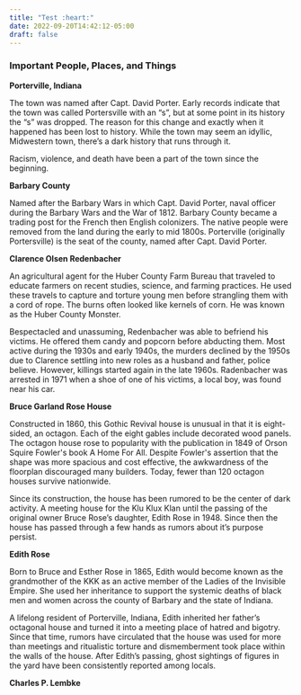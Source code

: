 ```yaml
---
title: "Test :heart:"
date: 2022-09-20T14:42:12-05:00
draft: false
---
```


### Important People, Places, and Things

**Porterville, Indiana**

The town was named after Capt. David Porter. Early records indicate that the town was called Portersville with an “s”, but at some point in its history the “s” was dropped. The reason for this change and exactly when it happened has been lost to history. While the town may seem an idyllic, Midwestern town, there’s a dark history that runs through it. 

Racism, violence, and death have been a part of the town since the beginning. 

**Barbary County**

Named after the Barbary Wars in which Capt. David Porter, naval officer during the Barbary Wars and the War of 1812. Barbary County became a trading post for the French then English colonizers. The native people were removed from the land during the early to mid 1800s. Porterville (originally Portersville) is the seat of the county, named after Capt. David Porter. 

**Clarence Olsen Redenbacher**

An agricultural agent for the Huber County Farm Bureau that traveled to educate farmers on recent studies, science, and farming practices. He used these travels to capture and torture young men before strangling them with a cord of rope. The burns often looked like kernels of corn. He was known as the Huber County Monster.

Bespectacled and unassuming, Redenbacher was able to befriend his victims. He offered them candy and popcorn before abducting them. Most active during the 1930s and early 1940s, the murders declined by the 1950s due to Clarence settling into new roles as a husband and father, police believe. However, killings started again in the late 1960s. Radenbacher was arrested in 1971 when a shoe of one of his victims, a local boy, was found near his car.

**Bruce Garland Rose House**

Constructed in 1860, this Gothic Revival house is unusual in that it is eight-sided, an octagon. Each of the eight gables include decorated wood panels. The octagon house rose to popularity with the publication in 1849 of Orson Squire Fowler's book A Home For All. Despite Fowler's assertion that the shape was more spacious and cost effective, the awkwardness of the floorplan discouraged many builders. Today, fewer than 120 octagon houses survive nationwide.

Since its construction, the house has been rumored to be the center of dark activity. A meeting house for the Klu Klux Klan until the passing of the original owner Bruce Rose’s daughter, Edith Rose in 1948. Since then the house has passed through a few hands as rumors about it’s purpose persist. 

**Edith Rose** 

Born to Bruce and Esther Rose in 1865, Edith would become known as the grandmother of the KKK as an active member of the Ladies of the Invisible Empire. She used her inheritance to support the systemic deaths of black men and women across the county of Barbary and the state of Indiana. 

A lifelong resident of Porterville, Indiana, Edith inherited her father’s octagonal house and turned it into a meeting place of hatred and bigotry. Since that time, rumors have circulated that the house was used for more than meetings and ritualistic torture and dismemberment took place within the walls of the house. After Edith’s passing, ghost sightings of figures in the yard have been consistently reported among locals.

**Charles P. Lembke**
